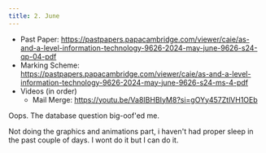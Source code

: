 ```yaml
---
title: 2. June
---
```


- Past Paper: https://pastpapers.papacambridge.com/viewer/caie/as-and-a-level-information-technology-9626-2024-may-june-9626-s24-qp-04-pdf
- Marking Scheme: https://pastpapers.papacambridge.com/viewer/caie/as-and-a-level-information-technology-9626-2024-may-june-9626-s24-ms-4-pdf
- Videos (in order)
    - Mail Merge: https://youtu.be/Va8IBHBIyM8?si=gOYy457ZtlVH1OEb

Oops. The database question big-oof'ed me.


Not doing the graphics and animations part, i haven't had proper sleep in the past couple of days. I wont do it but I can do it. 
